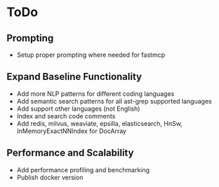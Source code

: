 <!--
SPDX-FileCopyrightText: 2025 Knitli Inc.
SPDX-FileContributor: Adam Poulemanos <adam@knit.li>

SPDX-License-Identifier: MIT OR Apache-2.0
-->

# ToDo

## Prompting

- Setup proper prompting where needed for fastmcp

## Expand Baseline Functionality

- Add more NLP patterns for different coding languages
- Add semantic search patterns for all ast-grep supported languages
- Add support other languages (not English)
- Index and search code comments
- Add redis, milvus, weaviate, epsilla, elasticsearch, HnSw, InMemoryExactNNIndex for DocArray

## Performance and Scalability

- Add performance profiling and benchmarking
- Publish docker version

